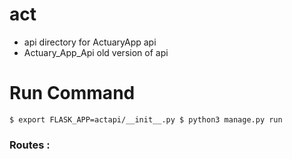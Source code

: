 # act


* api directory for ActuaryApp api 
* Actuary_App_Api  old version of api


# Run Command
``
$ export FLASK_APP=actapi/__init__.py
$ python3 manage.py run 
``
### Routes :